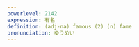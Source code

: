 ```yaml
---
powerlevel: 2142
expression: 有名
definition: (adj-na) famous (2) (n) fame
pronunciation: ゆうめい
---
```

